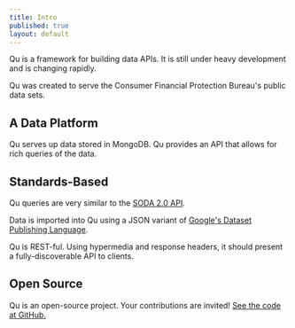 ```yaml
---
title: Intro
published: true
layout: default
---
```


Qu is a framework for building data APIs. It is still under heavy development and is changing rapidly.

Qu was created to serve the Consumer Financial Protection Bureau's public data sets.

## A Data Platform

Qu serves up data stored in MongoDB. Qu provides an API that allows for rich queries of the data.
    
## Standards-Based

Qu queries are very similar to the <a href="http://dev.socrata.com/consumers/getting-started">SODA 2.0 API</a>.
    
Data is imported into Qu using a JSON variant of <a href="https://developers.google.com/public-data/">        Google's Dataset Publishing Language</a>.
    
Qu is REST-ful. Using hypermedia and response headers, it should present a fully-discoverable API to clients.

## Open Source

Qu is an open-source project. Your contributions are invited! [See the code at GitHub.](https://github.com/cfpb/qu/)